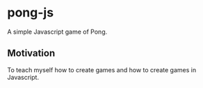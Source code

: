 # pong-js
A simple Javascript game of Pong.

## Motivation
To teach myself how to create games and how to create games in Javascript.
